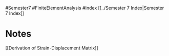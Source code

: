 #Semester7 #FiniteElementAnalysis #Index 
[[../Semester 7 Index|Semester 7 Index]]

# Notes
[[Derivation of Strain-Displacement Matrix]]
